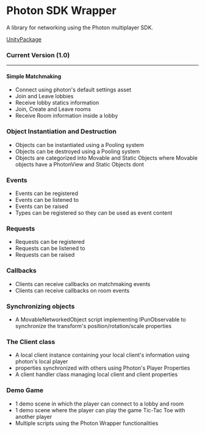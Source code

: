 # Photon SDK Wrapper

A library for networking using the Photon multiplayer SDK.

[UnityPackage](https://drive.google.com/file/d/1kFEojh88C8Bp2ioc1oYW1R8_ehtAognP/view?usp=sharing)

### Current Version (1.0)
------------------

#### Simple Matchmaking 
- Connect using photon's default settings asset
- Join and Leave lobbies
- Receive lobby statics information
- Join, Create and Leave rooms
- Receive Room information inside a lobby

### Object Instantiation and Destruction
- Objects can be instantiated using a Pooling system
- Objects can be destroyed using a Pooling system
- Objects are categorized into Movable and Static Objects where Movable objects have a PhotonView and Static Objects dont

### Events
- Events can be registered 
- Events can be listened to 
- Events can be raised 
- Types can be registered so they can be used as event content

### Requests
- Requests can be registered 
- Requests can be listened to 
- Requests can be raised 

### Callbacks 
- Clients can receive callbacks on matchmaking events
- Clients can receive callbacks on room events

### Synchronizing objects
- A MovableNetworkedObject script implementing IPunObservable to synchronize the transform's position/rotation/scale properties

### The Client class
- A local client instance containing your local client's information using photon's local player
- properties synchronized with others using Photon's Player Properties
- A client handler class managing local client and client properties
  

### Demo Game
- 1 demo scene in which the player can connect to a lobby and room
- 1 demo scene where the player can play the game Tic-Tac Toe with another player
- Multiple scripts using the Photon Wrapper functionalities

